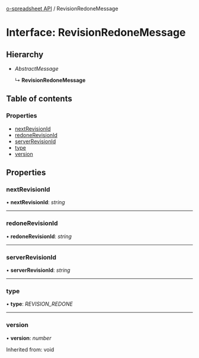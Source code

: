 [o-spreadsheet API](../README.md) / RevisionRedoneMessage

# Interface: RevisionRedoneMessage

## Hierarchy

* *AbstractMessage*

  ↳ **RevisionRedoneMessage**

## Table of contents

### Properties

- [nextRevisionId](revisionredonemessage.md#nextrevisionid)
- [redoneRevisionId](revisionredonemessage.md#redonerevisionid)
- [serverRevisionId](revisionredonemessage.md#serverrevisionid)
- [type](revisionredonemessage.md#type)
- [version](revisionredonemessage.md#version)

## Properties

### nextRevisionId

• **nextRevisionId**: *string*

___

### redoneRevisionId

• **redoneRevisionId**: *string*

___

### serverRevisionId

• **serverRevisionId**: *string*

___

### type

• **type**: *REVISION_REDONE*

___

### version

• **version**: *number*

Inherited from: void
